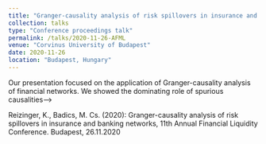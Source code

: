 ```yaml
---
title: "Granger-causality analysis of risk spillovers in insurance and banking networks"
collection: talks
type: "Conference proceedings talk"
permalink: /talks/2020-11-26-AFML
venue: "Corvinus University of Budapest"
date: 2020-11-26
location: "Budapest, Hungary"
---
```

<!--> Our presentation focused on the application of Granger-causality analysis of financial networks. We showed the dominating role of spurious causalities-->

Reizinger, K., Badics, M. Cs. (2020): Granger-causality analysis of risk spillovers in insurance and banking networks, 11th Annual Financial Liquidity Conference. Budapest, 26.11.2020
